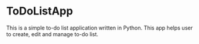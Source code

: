 # ToDoListApp

This is a simple to-do list application written in Python. This app helps user to create, edit and manage to-do list.
